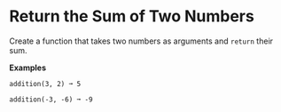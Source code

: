 # Return the Sum of Two Numbers

Create a function that takes two numbers as arguments and `return` their sum.

**Examples**
```
addition(3, 2) ➞ 5

addition(-3, -6) ➞ -9
```